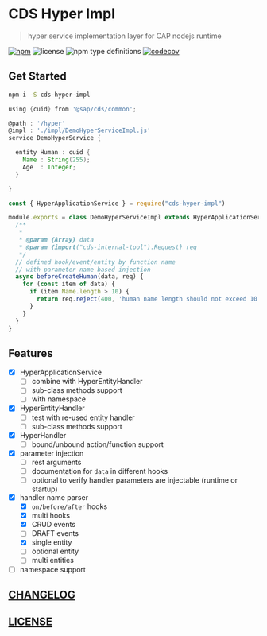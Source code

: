 # CDS Hyper Impl

> hyper service implementation layer for CAP nodejs runtime

[![npm](https://img.shields.io/npm/v/cds-hyper-impl)](https://www.npmjs.com/package/cds-hyper-impl)
![license](https://img.shields.io/npm/l/cds-hyper-impl)
![npm type definitions](https://img.shields.io/npm/types/cds-hyper-impl)
[![codecov](https://codecov.io/gh/Soontao/cds-hyper-impl/branch/main/graph/badge.svg?token=upomv9gmft)](https://codecov.io/gh/Soontao/cds-hyper-impl)

## Get Started

```bash
npm i -S cds-hyper-impl
```

```groovy
using {cuid} from '@sap/cds/common';

@path : '/hyper'
@impl : './impl/DemoHyperServiceImpl.js'
service DemoHyperService {

  entity Human : cuid {
    Name : String(255);
    Age  : Integer;
  }

}
```

```js
const { HyperApplicationService } = require("cds-hyper-impl")

module.exports = class DemoHyperServiceImpl extends HyperApplicationService {
  /**
   * 
   * @param {Array} data 
   * @param {import("cds-internal-tool").Request} req
   */
  // defined hook/event/entity by function name
  // with parameter name based injection
  async beforeCreateHuman(data, req) {
    for (const item of data) {
      if (item.Name.length > 10) {
        return req.reject(400, 'human name length should not exceed 10 chars')
      }
    }
  }
}
```

## Features

- [x] HyperApplicationService
  - [ ] combine with HyperEntityHandler
  - [ ] sub-class methods support
  - [ ] with namespace
- [x] HyperEntityHandler
  - [ ] test with re-used entity handler
  - [ ] sub-class methods support
- [x] HyperHandler
  - [ ] bound/unbound action/function support
- [x] parameter injection
  - [ ] rest arguments
  - [ ] documentation for `data` in different hooks
  - [ ] optional to verify handler parameters are injectable (runtime or startup)
- [x] handler name parser
  - [x] `on/before/after` hooks
  - [x] multi hooks
  - [x] CRUD events
  - [ ] DRAFT events
  - [x] single entity
  - [ ] optional entity
  - [ ] multi entities
- [ ] namespace support

## [CHANGELOG](./CHANGELOG.md)

## [LICENSE](./LICENSE)
